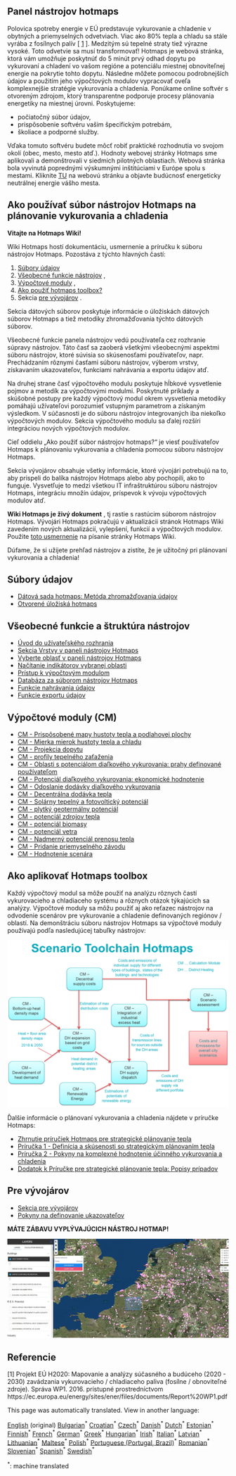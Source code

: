 <h2> Panel nástrojov hotmaps </h2><p> Polovica spotreby energie v EÚ predstavuje vykurovanie a chladenie v obytných a priemyselných odvetviach. Viac ako 80% tepla a chladu sa stále vyrába z fosílnych palív [ <a href="#References">1</a> ]. Medzitým sú tepelné straty tiež výrazne vysoké. Toto odvetvie sa musí transformovať! Hotmaps je webová stránka, ktorá vám umožňuje poskytnúť do 5 minút prvý odhad dopytu po vykurovaní a chladení vo vašom regióne a potenciálu miestnej obnoviteľnej energie na pokrytie tohto dopytu. Následne môžete pomocou podrobnejších údajov a použitím jeho výpočtových modulov vypracovať oveľa komplexnejšie stratégie vykurovania a chladenia. Ponúkame online softvér s otvoreným zdrojom, ktorý transparentne podporuje procesy plánovania energetiky na miestnej úrovni. Poskytujeme: </p><ul><li> počiatočný súbor údajov, </li><li> prispôsobenie softvéru vašim špecifickým potrebám, </li><li> školiace a podporné služby. </li></ul><p> Vďaka tomuto softvéru budete môcť robiť praktické rozhodnutia vo svojom okolí (obec, mesto, mesto atď.). Hodnoty webovej stránky Hotmaps sme aplikovali a demonštrovali v siedmich pilotných oblastiach. Webová stránka bola vyvinutá poprednými výskumnými inštitúciami v Európe spolu s mestami. Kliknite <a href="https://www.hotmaps.hevs.ch/map">TU</a> na webovú stránku a objavte budúcnosť energeticky neutrálnej energie vášho mesta. </p><h2> Ako používať súbor nástrojov Hotmaps na plánovanie vykurovania a chladenia </h2><p> <strong>Vitajte na Hotmaps Wiki!</strong> </p><p> Wiki Hotmaps hostí dokumentáciu, usmernenie a príručku k súboru nástrojov Hotmaps. Pozostáva z týchto hlavných častí: </p><ol><li> <a href="#Data-sets">Súbory údajov</a> </li><li> <a href="#General-tool-functionalities-and-structure">Všeobecné funkcie nástrojov</a> , </li><li> <a href="#Calculation-modules-cm">Výpočtové moduly</a> , </li><li> <a href="#How-to-apply-Hotmaps-toolbox">Ako použiť hotmaps toolbox?</a> </li><li> Sekcia <a href="#For-developers">pre vývojárov</a> . </li></ol><p> Sekcia dátových súborov poskytuje informácie o úložiskách dátových súborov Hotmaps a tiež metodiky zhromažďovania týchto dátových súborov. </p><p> Všeobecné funkcie panela nástrojov vedú používateľa cez rozhranie súpravy nástrojov. Táto časť sa zaoberá všetkými všeobecnými aspektmi súboru nástrojov, ktoré súvisia so skúsenosťami používateľov, napr. Prechádzaním rôznymi časťami súboru nástrojov, výberom vrstvy, získavaním ukazovateľov, funkciami nahrávania a exportu údajov atď. </p><p> Na druhej strane časť výpočtového modulu poskytuje hĺbkové vysvetlenie pojmov a metodík za výpočtovými modulmi. Poskytnuté príklady a skúšobné postupy pre každý výpočtový modul okrem vysvetlenia metodiky pomáhajú užívateľovi porozumieť vstupným parametrom a získaným výsledkom. V súčasnosti je do súboru nástrojov integrovaných iba niekoľko výpočtových modulov. Sekcia výpočtového modulu sa ďalej rozšíri integráciou nových výpočtových modulov. </p><p> Cieľ oddielu „Ako použiť súbor nástrojov hotmaps?“ je viesť používateľov Hotmaps k plánovaniu vykurovania a chladenia pomocou súboru nástrojov Hotmaps. </p><p> Sekcia vývojárov obsahuje všetky informácie, ktoré vývojári potrebujú na to, aby prispeli do balíka nástrojov Hotmaps alebo aby pochopili, ako to funguje. Vysvetľuje to medzi všetkou IT infraštruktúrou súboru nástrojov Hotmaps, integráciu množín údajov, príspevok k vývoju výpočtových modulov atď. </p><p> <strong>Wiki Hotmaps je živý dokument</strong> , tj rastie s rastúcim súborom nástrojov Hotmaps. Vývojári Hotmaps pokračujú v aktualizácii stránok Hotmaps Wiki zavedením nových aktualizácií, vylepšení, funkcií a výpočtových modulov. Použite <a href="https://github.com/HotMaps/hotmaps_wiki/wiki/Guidelines-for-writing-a-Hotmaps-Wiki-page">toto usmernenie</a> na písanie stránky Hotmaps Wiki. </p><p> Dúfame, že si užijete prehľad nástrojov a zistíte, že je užitočný pri plánovaní vykurovania a chladenia! </p><h2> Súbory údajov </h2><ul><li> <a href="Hotmaps-data-set-method-of-data-collection">Dátová sada hotmaps: Metóda zhromažďovania údajov</a> </li><li> <a href="Hotmaps-open-data-repositories">Otvorené úložiská hotmaps</a> </li></ul><h2> Všeobecné funkcie a štruktúra nástrojov </h2><ul><li> <a href="Introduction-to-user-interface">Úvod do užívateľského rozhrania</a> </li><li> <a href="Layers-section-in-the-Hotmaps-toolbox">Sekcia Vrstvy v paneli nástrojov Hotmaps</a> </li><li> <a href="Select-a-region-in-the-Hotmaps-toolbox">Vyberte oblasť v paneli nástrojov Hotmaps</a> </li><li> <a href="Retrieve-indicators-of-a-selected-area">Načítanie indikátorov vybranej oblasti</a> </li><li> <a href="Access-to-calculation-modules">Prístup k výpočtovým modulom</a> </li><li> <a href="Database-behind-the-Hotmaps-toolbox">Databáza za súborom nástrojov Hotmaps</a> </li><li> <a href="Data-upload-functionalities">Funkcie nahrávania údajov</a> </li><li> <a href="Data-export-functionalities">Funkcie exportu údajov</a> </li></ul><h2> Výpočtové moduly (CM) </h2><ul><li> <a href="CM-Customized-heat-and-floor-area-density-maps">CM - Prispôsobené mapy hustoty tepla a podlahovej plochy</a> </li><li> <a href="CM-Scale-heat-and-cool-density-maps">CM - Mierka mierok hustoty tepla a chladu</a> </li><li> <a href="CM-Demand-projection">CM - Projekcia dopytu</a> </li><li> <a href="CM-Heat-load-profiles">CM - profily tepelného zaťaženia</a> </li><li> <a href="CM-District-heating-potential-areas-user-defined-thresholds">CM - Oblasti s potenciálom diaľkového vykurovania: prahy definované používateľom</a> </li><li> <a href="CM-District-heating-potential-economic-assessment">CM - Potenciál diaľkového vykurovania: ekonomické hodnotenie</a> </li><li> <a href="CM-District-heating-supply-dispatch">CM - Odoslanie dodávky diaľkového vykurovania</a> </li><li> <a href="CM-Decentral-heating-supply">CM - Decentrálna dodávka tepla</a> </li><li> <a href="CM-Solar-thermal-and-PV-potential">CM - Solárny tepelný a fotovoltický potenciál</a> </li><li> <a href="CM-Shallow-geothermal-potential">CM - plytký geotermálny potenciál</a> </li><li> <a href="CM-Heat-source-potential">CM - potenciál zdrojov tepla</a> </li><li> <a href="CM-Biomass-potential">CM - potenciál biomasy</a> </li><li> <a href="CM-Wind-potential">CM - potenciál vetra</a> </li><li> <a href="CM-Excess-heat-transport-potential">CM - Nadmerný potenciál prenosu tepla</a> </li><li> <a href="CM-add-industry-plant">CM - Pridanie priemyselného závodu</a> </li><li> <a href="CM-Scenario-assessment">CM - Hodnotenie scenára</a> </li></ul><h2> Ako aplikovať Hotmaps toolbox </h2><p> Každý výpočtový modul sa môže použiť na analýzu rôznych častí vykurovacieho a chladiaceho systému a rôznych otázok týkajúcich sa analýzy. Výpočtové moduly sa môžu použiť aj ako reťazec nástrojov na odvodenie scenárov pre vykurovanie a chladenie definovaných regiónov / oblastí. Na demonštráciu súboru nástrojov Hotmaps sa výpočtové moduly používajú podľa nasledujúcej tabuľky nástrojov: </p><p><img alt="" src="https://github.com/HotMaps/hotmaps_wiki/blob/master/Images/Hotmaps_toolchain_2019-05-09.png"/></p><p> Ďalšie informácie o plánovaní vykurovania a chladenia nájdete v príručke Hotmaps: </p><ul><li> <a href="https://www.hotmaps-project.eu/wp-content/uploads/2019/04/Summary-Hotmaps-Handbook.pdf">Zhrnutie príručiek Hotmaps pre strategické plánovanie tepla</a> </li><li> <a href="https://vbn.aau.dk/da/publications/definition-amp-experiences-of-strategic-heat-planning">Príručka 1 - Definícia a skúsenosti so strategickým plánovaním tepla</a> </li><li> <a href="https://vbn.aau.dk/da/publications/guidance-for-the-comprehensive-assessment-of-efficient-heating-an">Príručka 2 - Pokyny na komplexné hodnotenie účinného vykurovania a chladenia</a> </li><li> <a href="https://vbn.aau.dk/da/publications/appendix-report-to-the-hotmaps-handbook-for-strategic-heat-planni">Dodatok k Príručke pre strategické plánovanie tepla: Popisy prípadov</a> </li></ul><h2> Pre vývojárov </h2><ul><li> <a href="Developers">Sekcia pre vývojárov</a> </li><li> <a href="Guidelines-for-defining-indicators">Pokyny na definovanie ukazovateľov</a> </li></ul><p> <strong>MÁTE ZÁBAVU VYPLÝVAJÚCICH NÁSTROJ HOTMAP!</strong> </p><p><img alt="" src="https://github.com/HotMaps/hotmaps_wiki/blob/master/Images/Hotmaps_test.JPG"/></p><h2> Referencie </h2><p> [1] Projekt EÚ H2020: Mapovanie a analýzy súčasného a budúceho (2020 - 2030) zavádzania vykurovacieho / chladiaceho paliva (fosílne / obnoviteľné zdroje). Správa WP1. 2016. prístupné prostredníctvom https://ec.europa.eu/energy/sites/ener/files/documents/Report%20WP1.pdf </p>

This page was automatically translated. View in another language:

[English](en-Home) (original) [Bulgarian](bg-Home)<sup>\*</sup> [Croatian](hr-Home)<sup>\*</sup> [Czech](cs-Home)<sup>\*</sup> [Danish](da-Home)<sup>\*</sup> [Dutch](nl-Home)<sup>\*</sup> [Estonian](et-Home)<sup>\*</sup> [Finnish](fi-Home)<sup>\*</sup> [French](fr-Home)<sup>\*</sup> [German](de-Home)<sup>\*</sup> [Greek](el-Home)<sup>\*</sup> [Hungarian](hu-Home)<sup>\*</sup> [Irish](ga-Home)<sup>\*</sup> [Italian](it-Home)<sup>\*</sup> [Latvian](lv-Home)<sup>\*</sup> [Lithuanian](lt-Home)<sup>\*</sup> [Maltese](mt-Home)<sup>\*</sup> [Polish](pl-Home)<sup>\*</sup> [Portuguese (Portugal, Brazil)](pt-Home)<sup>\*</sup> [Romanian](ro-Home)<sup>\*</sup>  [Slovenian](sl-Home)<sup>\*</sup> [Spanish](es-Home)<sup>\*</sup> [Swedish](sv-Home)<sup>\*</sup> 

<sup>\*</sup>: machine translated
